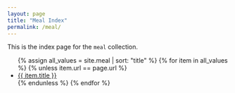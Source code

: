 ```yaml
---
layout: page
title: "Meal Index"
permalink: /meal/
---
```


This is the index page for the `meal` collection.

<ul>
    {% assign all_values = site.meal | sort: "title" %}
    {% for item in all_values %}
        {% unless item.url == page.url %}
            <li><a href="{{ item.url }}">{{ item.title }}</a></li>
        {% endunless %}
    {% endfor %}
</ul>
